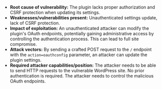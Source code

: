 - **Root cause of vulnerability:** The plugin lacks proper authorization and CSRF protection when updating its settings.
- **Weaknesses/vulnerabilities present:** Unauthenticated settings update, lack of CSRF protection.
- **Impact of exploitation:** An unauthenticated attacker can modify the plugin's OAuth endpoints, potentially gaining administrative access by controlling the authentication process. This can lead to full site compromise.
- **Attack vectors:** By sending a crafted POST request to the `/` endpoint with the `action=oauthconfig` parameter, an attacker can update the plugin settings.
- **Required attacker capabilities/position:** The attacker needs to be able to send HTTP requests to the vulnerable WordPress site. No prior authentication is required. The attacker needs to control the malicious OAuth endpoints.